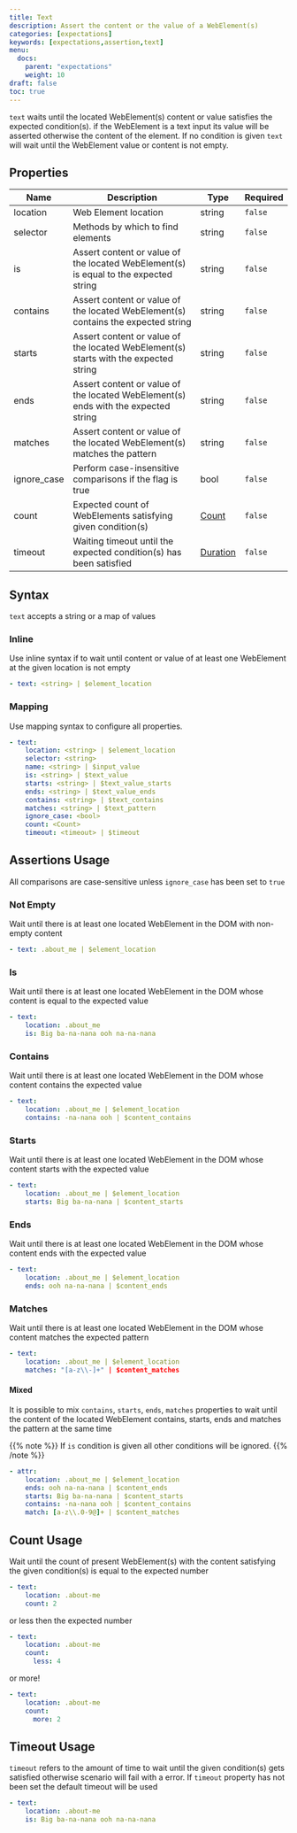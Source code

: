 ```yaml
---
title: Text
description: Assert the content or the value of a WebElement(s)
categories: [expectations]
keywords: [expectations,assertion,text]
menu:
  docs:
    parent: "expectations"
    weight: 10
draft: false
toc: true    
---
```


`text` waits until the located WebElement(s) content or value satisfies the expected condition(s).
if the WebElement is a text input its value will be asserted otherwise the content of the element.
If no condition is given `text` will wait until the WebElement value or content is not empty.

## Properties

Name|Description|Type|Required
---|---|---|---
location|Web Element location|string|`false`
selector|Methods by which to find elements|string|`false`
is|Assert content or value of the located WebElement(s) is equal to the expected string|string|`false`
contains|Assert content or value of the located WebElement(s) contains the expected string|string|`false`
starts|Assert content or value of the located WebElement(s) starts with the expected string|string|`false`
ends|Assert content or value of the located WebElement(s) ends with the expected string|string|`false`
matches|Assert content or value of the located WebElement(s) matches the pattern|string|`false`
ignore_case|Perform case-insensitive comparisons if the flag is true|bool|`false`
count|Expected count of WebElements satisfying given condition(s)|[Count](/count)|`false`
timeout|Waiting timeout until the expected condition(s) has been satisfied|[Duration](/duration)|`false`

## Syntax

`text` accepts a string or a map of values

### Inline

Use inline syntax if to wait until content or value of at least one WebElement at the given location is not empty

```yaml
- text: <string> | $element_location
```

### Mapping

Use mapping syntax to configure all properties.

```yaml
- text:
    location: <string> | $element_location
    selector: <string>
    name: <string> | $input_value
    is: <string> | $text_value
    starts: <string> | $text_value_starts
    ends: <string> | $text_value_ends
    contains: <string> | $text_contains
    matches: <string> | $text_pattern
    ignore_case: <bool>
    count: <Count>
    timeout: <timeout> | $timeout
```

## Assertions Usage

All comparisons are case-sensitive unless `ignore_case` has been set to `true`

### Not Empty

Wait until there is at least one located WebElement in the DOM with non-empty content

```yaml
- text: .about_me | $element_location
```

### Is

Wait until there is at least one located WebElement in the DOM whose content is equal to the expected value

```yaml
- text:
    location: .about_me
    is: Big ba-na-nana ooh na-na-nana
```

### Contains

Wait until there is at least one located WebElement in the DOM whose content contains the expected value

```yaml
- text:
    location: .about_me | $element_location
    contains: -na-nana ooh | $content_contains
```

### Starts

Wait until there is at least one located WebElement in the DOM whose content starts with the expected value

```yaml
- text:
    location: .about_me | $element_location
    starts: Big ba-na-nana | $content_starts
```

### Ends

Wait until there is at least one located WebElement in the DOM whose content ends with the expected value

```yaml
- text:
    location: .about_me | $element_location
    ends: ooh na-na-nana | $content_ends
```

### Matches

Wait until there is at least one located WebElement in the DOM whose content matches the expected pattern

```yaml
- text:
    location: .about_me | $element_location
    matches: "[a-z\\-]+" | $content_matches
```

#### Mixed

It is possible to mix `contains`, `starts`, `ends`, `matches` properties to wait until
the content of the located WebElement contains, starts, ends and matches the pattern
at the same time

{{% note %}}
If `is` condition is given all other conditions will be ignored.
{{% /note %}}

```yaml
- attr:
    location: .about_me | $element_location
    ends: ooh na-na-nana | $content_ends
    starts: Big ba-na-nana | $content_starts
    contains: -na-nana ooh | $content_contains
    match: [a-z\\.0-9@]+ | $content_matches
```

## Count Usage

Wait until the count of present WebElement(s) with the content satisfying the given condition(s) is equal to the expected number

```yaml
- text:
    location: .about-me
    count: 2
```

or less then the expected number

```yaml
- text:
    location: .about-me
    count:
      less: 4
```

or more!

```yaml
- text:
    location: .about-me
    count:
      more: 2
```

## Timeout Usage

`timeout` refers to the amount of time to wait until the given condition(s) gets satisfied otherwise scenario will fail with a error. If `timeout` property has not been set the default timeout will be used

```yaml
- text:
    location: .about-me
    is: Big ba-na-nana ooh na-na-nana
```
